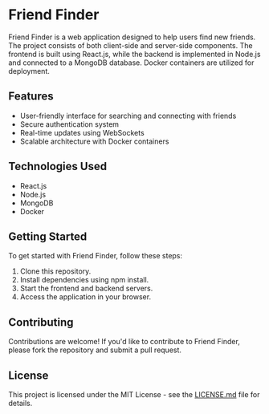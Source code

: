 # Friend Finder

Friend Finder is a web application designed to help users find new friends. The project consists of both client-side and server-side components. The frontend is built using React.js, while the backend is implemented in Node.js and connected to a MongoDB database. Docker containers are utilized for deployment.

## Features
- User-friendly interface for searching and connecting with friends
- Secure authentication system
- Real-time updates using WebSockets
- Scalable architecture with Docker containers

## Technologies Used
- React.js
- Node.js
- MongoDB
- Docker

## Getting Started
To get started with Friend Finder, follow these steps:

1. Clone this repository.
2. Install dependencies using npm install.
3. Start the frontend and backend servers.
4. Access the application in your browser.

## Contributing
Contributions are welcome! If you'd like to contribute to Friend Finder, please fork the repository and submit a pull request.

## License
This project is licensed under the MIT License - see the [LICENSE.md](LICENSE.md) file for details.
